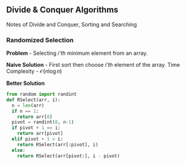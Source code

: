 ## Divide & Conquer Algorithms

Notes of Divide and Conquer, Sorting and Searching

### Randomized Selection

**Problem** - Selecting _i'th_ minimum element from an array.

**Naive Solution** - First sort then choose _i'th_ element of the array.
Time Complexity - $\mathcal{O}(n\log n)$

**Better Solution**

```python
from random import randint
def RSelect(arr, i):
  n = len(arr)
  if n == 1:
    return arr[0]
  pivot = randint(0, n-1)
  if pivot + 1 == i:
    return arr[pivot]
  elif pivot + 1 > i:
    return RSelect(arr[:pivot], i)
  else:
    return RSelect(arr[pivot:], i - pivot)
```
